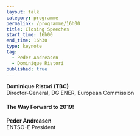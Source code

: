 ```yaml
---
layout: talk
category: programme
permalink: /programme/16h00
title: Closing Speeches
start_time: 16h00
end_time: 16h30
type: keynote
tag: 
  - Peder Andreasen
  - Dominique Ristori
published: true
---
```



__Dominique Ristori (TBC)__<br>
Director-General, DG ENER, European Commission

#### __The Way Forward to 2019!__
__Peder Andreasen__
<br> ENTSO-E President<br>
